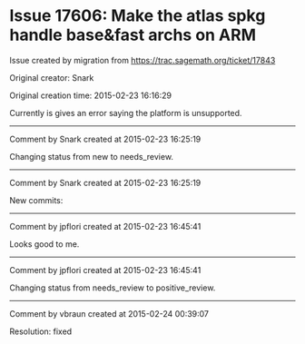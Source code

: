 # Issue 17606: Make the atlas spkg handle base&fast archs on ARM

Issue created by migration from https://trac.sagemath.org/ticket/17843

Original creator: Snark

Original creation time: 2015-02-23 16:16:29

Currently is gives an error saying the platform is unsupported.


---

Comment by Snark created at 2015-02-23 16:25:19

Changing status from new to needs_review.


---

Comment by Snark created at 2015-02-23 16:25:19

New commits:


---

Comment by jpflori created at 2015-02-23 16:45:41

Looks good to me.


---

Comment by jpflori created at 2015-02-23 16:45:41

Changing status from needs_review to positive_review.


---

Comment by vbraun created at 2015-02-24 00:39:07

Resolution: fixed
